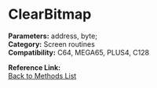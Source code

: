# ClearBitmap

**Parameters:** address, byte;  
**Category:** Screen routines  
**Compatibility:** C64, MEGA65, PLUS4, C128  

**Reference Link:**  
[Back to Methods List](../../SUMMARY.md)
